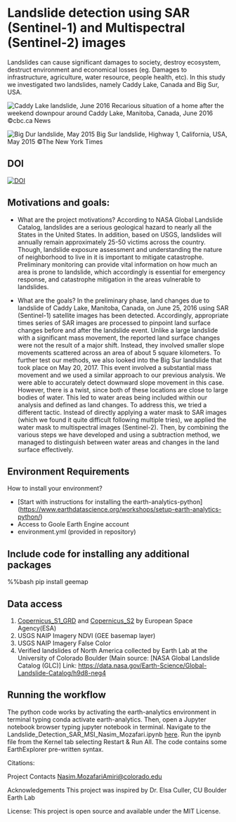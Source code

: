 # Landslide detection using SAR (Sentinel-1) and Multispectral (Sentinel-2) images

Landslides can cause significant damages to society, destroy ecosystem, destruct environment and economical losses (eg. Damages to infrastructure, agriculture, water resource, people health, etc). In this study we investigated two landslides, namely Caddy Lake, Canada and Big Sur, USA. 

![Caddy Lake landslide, June 2016](https://i.cbc.ca/1.3654072.1467042154!/fileImage/httpImage/image.jpg_gen/derivatives/original_1180/grant-fisette-s-home.jpg)
Recarious situation of a home after the weekend downpour around Caddy Lake, Manitoba, Canada, June 2016 ©cbc.ca News

![Big Dur landslide, May 2015](https://static01.nyt.com/images/2017/05/25/us/25sur-xp/25sur-xp-superJumbo.jpg?quality=75&auto=webp)
Big Sur landslide, Highway 1, California, USA, May 2015 ©The New York Times
 
## DOI
[![DOI](https://zenodo.org/badge/DOI/10.5281/zenodo.8248086.svg)](https://doi.org/10.5281/zenodo.8248086)

## Motivations and goals:
- What are the project motivations?
According to NASA Global Landslide Catalog, landslides are a serious geological hazard to nearly all the States in the United States. In addition, based on USGS, landslides will annually remain approximately 25-50 victims across the country. Though, landslide exposure assessment and understanding the nature of neighborhood to live in it is important to mitigate catastrophe. Preliminary monitoring can provide vital information on how much an area is prone to landslide, which accordingly is essential for emergency response, and catastrophe mitigation in the areas vulnerable to landslides.

- What are the goals?
In the preliminary phase, land changes due to landslide of Caddy Lake, Manitoba, Canada, on June 25, 2016 using SAR (Sentinel-1) satellite images has been detected. Accordingly, appropriate times series of SAR images are processed to pinpoint land surface changes before and after the landslide event. Unlike a large landslide with a significant mass movement, the reported land surface changes were not the result of a major shift. Instead, they involved smaller slope movements scattered across an area of about 5 square kilometers. To further test our methods, we also looked into the Big Sur landslide that took place on May 20, 2017. This event involved a substantial mass movement and we used a similar approach to our previous analysis. We were able to accurately detect downward slope movement in this case.
However, there is a twist, since both of these locations are close to large bodies of water. This led to water areas being included within our analysis and defined as land changes. To address this, we tried a different tactic. Instead of directly applying a water mask to SAR images (which we found it quite difficult following multiple tries), we applied the water mask to multispectral images (Sentinel-2). Then, by combining the various steps we have developed and using a subtraction method, we managed to distinguish between water areas and changes in the land surface effectively. 

## Environment Requirements
How to install your environment?
* [Start with instructions for installing the earth-analytics-python] (https://www.earthdatascience.org/workshops/setup-earth-analytics-python/)
* Access to Goole Earth Engine account
* environment.yml (provided in repository)

## Include **code** for installing any additional packages
%%bash
pip install geemap

## Data access 
1. [Copernicus_S1_GRD](https://developers.google.com/earth-engine/datasets/catalog/COPERNICUS_S1_GRD) and [Copernicus_S2](https://developers.google.com/earth-engine/datasets/catalog/sentinel-2) by European Space Agency(ESA)
2. USGS NAIP Imagery NDVI (GEE basemap layer)
3. USGS NAIP Imagery False Color
4. Verified landslides of North America collected by Earth Lab at the University of Colorado Boulder (Main source: [NASA Global Landslide Catalog (GLC)] Link: https://data.nasa.gov/Earth-Science/Global-Landslide-Catalog/h9d8-neg4 

## Running the workflow
The python code works by activating the earth-analytics environment in terminal typing conda activate earth-analytics. Then, open a Jupyter notebook browser typing jupyter notebook in terminal. Navigate to the Landslide_Detection_SAR_MSI_Nasim_Mozafari.ipynb [here](https://github.com/nasimmozafari/Landslide_Detection_SAR). Run the ipynb file from the Kernel tab selecting Restart & Run All. The code contains some EarthExplorer pre-written syntax.

Citations:

Project Contacts
Nasim.MozafariAmiri@colorado.edu

Acknowledgements
This project was inspired by Dr. Elsa Culler, CU Boulder Earth Lab

License:
This project is open source and available under the MIT License.
